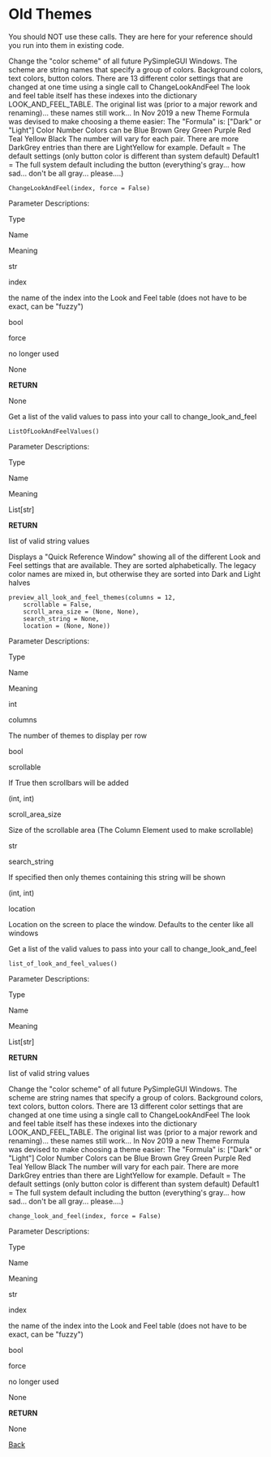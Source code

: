 # Old Themes
You should NOT use these calls. They are here for your reference should you run into them in existing code.

Change the "color scheme" of all future PySimpleGUI Windows. The scheme are string names that specify a group of colors. Background colors, text colors, button colors. There are 13 different color settings that are changed at one time using a single call to ChangeLookAndFeel The look and feel table itself has these indexes into the dictionary LOOK_AND_FEEL_TABLE. The original list was (prior to a major rework and renaming)... these names still work... In Nov 2019 a new Theme Formula was devised to make choosing a theme easier: The "Formula" is: ["Dark" or "Light"] Color Number Colors can be Blue Brown Grey Green Purple Red Teal Yellow Black The number will vary for each pair. There are more DarkGrey entries than there are LightYellow for example. Default = The default settings (only button color is different than system default) Default1 = The full system default including the button (everything's gray... how sad... don't be all gray... please....)

```
ChangeLookAndFeel(index, force = False)
```

Parameter Descriptions:

Type

Name

Meaning

str

index

the name of the index into the Look and Feel table (does not have to be exact, can be "fuzzy")

bool

force

no longer used

None

**RETURN**

None

Get a list of the valid values to pass into your call to change_look_and_feel

```
ListOfLookAndFeelValues()
```

Parameter Descriptions:

Type

Name

Meaning

List[str]

**RETURN**

list of valid string values

Displays a "Quick Reference Window" showing all of the different Look and Feel settings that are available. They are sorted alphabetically. The legacy color names are mixed in, but otherwise they are sorted into Dark and Light halves

```
preview_all_look_and_feel_themes(columns = 12,
    scrollable = False,
    scroll_area_size = (None, None),
    search_string = None,
    location = (None, None))
```

Parameter Descriptions:

Type

Name

Meaning

int

columns

The number of themes to display per row

bool

scrollable

If True then scrollbars will be added

(int, int)

scroll_area_size

Size of the scrollable area (The Column Element used to make scrollable)

str

search_string

If specified then only themes containing this string will be shown

(int, int)

location

Location on the screen to place the window. Defaults to the center like all windows

Get a list of the valid values to pass into your call to change_look_and_feel

```
list_of_look_and_feel_values()
```

Parameter Descriptions:

Type

Name

Meaning

List[str]

**RETURN**

list of valid string values

Change the "color scheme" of all future PySimpleGUI Windows. The scheme are string names that specify a group of colors. Background colors, text colors, button colors. There are 13 different color settings that are changed at one time using a single call to ChangeLookAndFeel The look and feel table itself has these indexes into the dictionary LOOK_AND_FEEL_TABLE. The original list was (prior to a major rework and renaming)... these names still work... In Nov 2019 a new Theme Formula was devised to make choosing a theme easier: The "Formula" is: ["Dark" or "Light"] Color Number Colors can be Blue Brown Grey Green Purple Red Teal Yellow Black The number will vary for each pair. There are more DarkGrey entries than there are LightYellow for example. Default = The default settings (only button color is different than system default) Default1 = The full system default including the button (everything's gray... how sad... don't be all gray... please....)

```
change_look_and_feel(index, force = False)
```

Parameter Descriptions:

Type

Name

Meaning

str

index

the name of the index into the Look and Feel table (does not have to be exact, can be "fuzzy")

bool

force

no longer used

None

**RETURN**

None

[Back](./_Elements)
